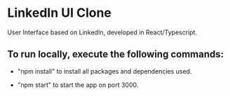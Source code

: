 # LinkedIn UI Clone

User Interface based on LinkedIn, developed in React/Typescript.

## To run locally, execute the following commands:

* "npm install" to install all packages and dependencies used.

* "npm start" to start the app on port 3000.
